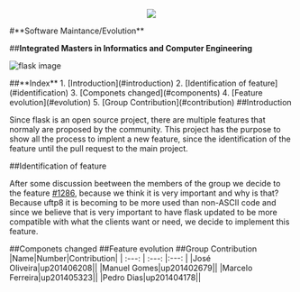 <p align="center">
   <img src=https://sigarra.up.pt/feup/pt/WEB_GESSI_DOCS.download_file?p_name=F-370784536/logo_cores_oficiais.jpg>
</p>
#**Software Maintance/Evolution**

##**Integrated Masters in Informatics and Computer Engineering**

![flask image](http://flask.pocoo.org/static/logo/flask.png)

<a name="index"/>
##**Index**
1. [Introduction](#introduction)
2. [Identification of feature](#identification)
3. [Componets changed](#components)
4. [Feature evolution](#evolution)
5. [Group Contribution](#contribution)

<a name="introduction"/>
##Introduction

Since flask is an open source project, there are multiple features that normaly are proposed by the community. This project has the purpose to show all the process to implent a new feature, since the identification of the feature until the pull request to the main project.

<a name="identification"/>
##Identification of feature
   
After some discussion beetween the members of the group we decide to the feature [#1286](https://github.com/pallets/flask/issues/1286), because we think it is very important and why is that? Because uftp8 it is becoming to be more used than non-ASCII code and since we believe that is very important to have flask updated to be more compatible with what the clients want or need, we decide to implement this feature.

<a name="components"/>
##Componets changed

<a name="evolution"/>
##Feature evolution

<a name="contribution"/>
##Group Contribution
|Name|Number|Contribution|
| :---: | :---: |:---: |
|José Oliveira|up201406208||
|Manuel Gomes|up201402679||
|Marcelo Ferreira|up201405323||
|Pedro Dias|up201404178||
